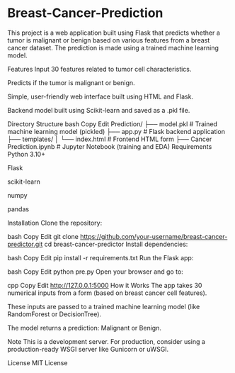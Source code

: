 # Breast-Cancer-Prediction

This project is a web application built using Flask that predicts whether a tumor is malignant or benign based on various features from a breast cancer dataset. The prediction is made using a trained machine learning model.

Features
Input 30 features related to tumor cell characteristics.

Predicts if the tumor is malignant or benign.

Simple, user-friendly web interface built using HTML and Flask.

Backend model built using Scikit-learn and saved as a .pkl file.

Directory Structure
bash
Copy
Edit
Prediction/
├── model.pkl              # Trained machine learning model (pickled)
├── app.py                  # Flask backend application
├── templates/
│   └── index.html          # Frontend HTML form
├── Cancer Prediction.ipynb # Jupyter Notebook (training and EDA)
Requirements
Python 3.10+

Flask

scikit-learn

numpy

pandas

Installation
Clone the repository:

bash
Copy
Edit
git clone https://github.com/your-username/breast-cancer-predictor.git
cd breast-cancer-predictor
Install dependencies:

bash
Copy
Edit
pip install -r requirements.txt
Run the Flask app:

bash
Copy
Edit
python pre.py
Open your browser and go to:

cpp
Copy
Edit
http://127.0.0.1:5000
How it Works
The app takes 30 numerical inputs from a form (based on breast cancer cell features).

These inputs are passed to a trained machine learning model (like RandomForest or DecisionTree).

The model returns a prediction: Malignant or Benign.

Note
This is a development server. For production, consider using a production-ready WSGI server like Gunicorn or uWSGI.

License
MIT License
